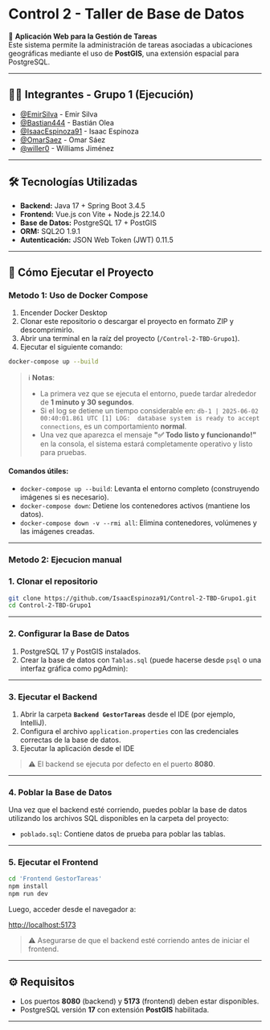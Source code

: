 # Control 2 - Taller de Base de Datos

📌 **Aplicación Web para la Gestión de Tareas**  
Este sistema permite la administración de tareas asociadas a ubicaciones geográficas mediante el uso de **PostGIS**, una extensión espacial para PostgreSQL.

---

## 👨‍💻 Integrantes - Grupo 1 (Ejecución)

- [@EmirSilva](https://github.com/EmirSilva) - Emir Silva  
- [@Bastian444](https://github.com/Bastian444) - Bastián Olea  
- [@IsaacEspinoza91](https://github.com/IsaacEspinoza91) - Isaac Espinoza  
- [@OmarSaez](https://github.com/OmarSaez) - Omar Sáez  
- [@willer0](https://github.com/willer0) - Williams Jiménez  

---

## 🛠️ Tecnologías Utilizadas

- **Backend:** Java 17 + Spring Boot 3.4.5  
- **Frontend:** Vue.js con Vite + Node.js 22.14.0  
- **Base de Datos:** PostgreSQL 17 + PostGIS  
- **ORM:** SQL2O 1.9.1  
- **Autenticación:** JSON Web Token (JWT) 0.11.5  

---

## 🚀 Cómo Ejecutar el Proyecto

### Metodo 1: Uso de Docker Compose

1. Encender Docker Desktop
2. Clonar este repositorio o descargar el proyecto en formato ZIP y descomprimirlo.
3. Abrir una terminal en la raíz del proyecto (`/Control-2-TBD-Grupo1`).
4. Ejecutar el siguiente comando:

```bash
docker-compose up --build
```

> ℹ️ **Notas**:
>
> * La primera vez que se ejecuta el entorno, puede tardar alrededor de **1 minuto y 30 segundos**.
> * Si el log se detiene un tiempo considerable en:
>   `db-1 | 2025-06-02 00:40:01.861 UTC [1] LOG:  database system is ready to accept connections`, es un comportamiento **normal**.
> * Una vez que aparezca el mensaje **"✅ Todo listo y funcionando!"** en la consola, el sistema estará completamente operativo y listo para pruebas.

#### Comandos útiles:

* `docker-compose up --build`: Levanta el entorno completo (construyendo imágenes si es necesario).
* `docker-compose down`: Detiene los contenedores activos (mantiene los datos).
* `docker-compose down -v --rmi all`: Elimina contenedores, volúmenes y las imágenes creadas.

---

### Metodo 2: Ejecucion manual

### 1. Clonar el repositorio

```bash
git clone https://github.com/IsaacEspinoza91/Control-2-TBD-Grupo1.git
cd Control-2-TBD-Grupo1
```

---

### 2. Configurar la Base de Datos

1. PostgreSQL 17 y PostGIS instalados.
2. Crear la base de datos con `Tablas.sql` (puede hacerse desde `psql` o una interfaz gráfica como pgAdmin):

---

### 3. Ejecutar el Backend

1. Abrir la carpeta **`Backend GestorTareas`** desde el IDE (por ejemplo, IntelliJ).
2. Configura el archivo `application.properties` con las credenciales correctas de la base de datos.
3. Ejecutar la aplicación desde el IDE

> ⚠️ El backend se ejecuta por defecto en el puerto **8080**.

---

### 4. Poblar la Base de Datos

Una vez que el backend esté corriendo, puedes poblar la base de datos utilizando los archivos SQL disponibles en la carpeta del proyecto:

- `poblado.sql`: Contiene datos de prueba para poblar las tablas.

---

### 5. Ejecutar el Frontend

```bash
cd 'Frontend GestorTareas'
npm install
npm run dev
```

Luego, acceder desde el navegador a:

[http://localhost:5173](http://localhost:5173)

> ⚠️ Asegurarse de que el backend esté corriendo antes de iniciar el frontend.

---

## ⚙️ Requisitos

- Los puertos **8080** (backend) y **5173** (frontend) deben estar disponibles.
- PostgreSQL versión **17** con extensión **PostGIS** habilitada.

---